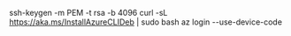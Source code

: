 ssh-keygen -m PEM -t rsa -b 4096
curl -sL https://aka.ms/InstallAzureCLIDeb | sudo bash
az login --use-device-code